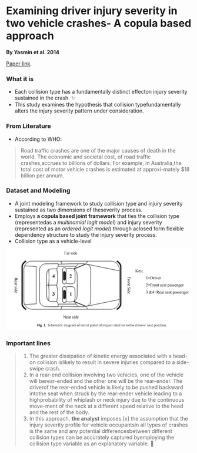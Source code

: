 
# Examining driver injury severity in two vehicle crashes- A copula based approach

**By Yasmin et al. 2014**

[Paper link](https://github.com/subasish/MannBhat01/blob/master/Mannering_Bhat_Paper/Papers/MBRP%202014_6.pdf).



### What it is
* Each collision type has a fundamentally distinct effecton injury severity sustained in the crash. :sparkles:
* This study examines the hypothesis that collision typefundamentally alters the injury severity pattern under consideration.


### From Literature
* According to WHO:
> Road traffic crashes are one of the major causes of death in the world. The economic and societal cost, of road traffic crashes,accrues to billions of dollars. For example, in Australia,the total cost of motor vehicle crashes is estimated at approxi-mately $18 billion per annum.

### Dataset and Modeling

* A joint modeling framework to study collision type and injury severity sustained as two dimensions of theseverity process. 
* Employs **a copula based joint framework** that ties the collision type (representedas a _multinomial logit model_) and injury severity (represented as an _ordered logit model_) through aclosed form flexible dependency structure to study the injury severity process.
* Collision type as a vehicle-level


![fig1](img/pap1/fig1.JPG)

### Important lines

> 1. The greater dissipation of kinetic energy associated with a head-on collision islikely to result in severe injuries compared to a side-swipe crash.
> 2. In a rear-end collision involving two vehicles, one of the vehicle will berear-ended and the other one will be the rear-ender. The driverof the rear-ended vehicle is likely to be pushed backward intothe seat when struck by the rear-ender vehicle leading to a highprobability of whiplash or neck injury due to the continuous move-ment of the neck at a different speed relative to the head and the rest of the body.
> 3. In this approach, **the analyst** imposes [x] the assumption that the injury severity profile for vehicle occupantsin all types of crashes is the same and any potential differencesbetween different collision types can be accurately captured byemploying the collision type variable as an explanatory variable. :pushpin:
 

